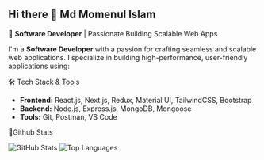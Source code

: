 ## Hi there 👋 __Md Momenul Islam__


🚀 **Software Developer** | Passionate Building Scalable Web Apps

I'm a __Software Developer__ with a passion for crafting seamless and scalable web applications. I specialize in building high-performance, user-friendly applications using:

🛠️ Tech Stack & Tools
* __Frontend:__ React.js, Next.js, Redux, Material UI, TailwindCSS, Bootstrap
* __Backend:__ Node.js, Express.js, MongoDB, Mongoose
* __Tools:__ Git, Postman, VS Code


📌Github Stats       

![GitHub Stats](https://github-readme-stats.vercel.app/api?username=momenul162&show_icons=true&theme=default)
![Top Languages](https://github-readme-stats.vercel.app/api/top-langs/?username=momenul162&layout=compact)
